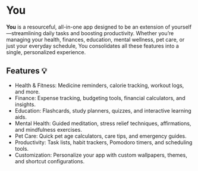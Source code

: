 # You
 **You** is a resourceful, all-in-one app designed to be an extension of yourself—streamlining daily tasks
and boosting productivity. Whether you’re managing your health, finances, education, mental wellness, 
pet care, or just your everyday schedule, You consolidates all these features into a single, personalized experience.

## Features 💡
* Health & Fitness: Medicine reminders, calorie tracking, workout logs, and more.
* Finance: Expense tracking, budgeting tools, financial calculators, and insights.
* Education: Flashcards, study planners, quizzes, and interactive learning aids.
* Mental Health: Guided meditation, stress relief techniques, affirmations, and mindfulness exercises.
* Pet Care: Quick pet age calculators, care tips, and emergency guides.
* Productivity: Task lists, habit trackers, Pomodoro timers, and scheduling tools.
* Customization: Personalize your app with custom wallpapers, themes, and shortcut configurations.

